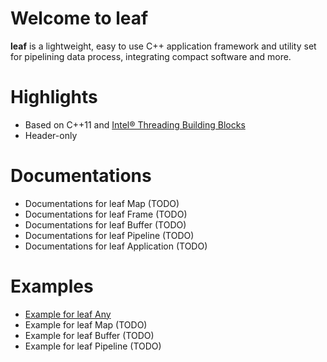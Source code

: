 # Welcome to leaf

**leaf** is a lightweight, easy to use C++ application framework and utility set for pipelining data process, integrating compact software and more.

# Highlights

- Based on C++11 and [​Intel® Threading Building Blocks](https://software.intel.com/content/www/us/en/develop/tools/oneapi/components/onetbb.html)
- Header-only

# Documentations

- Documentations for leaf Map (TODO)
- Documentations for leaf Frame (TODO)
- Documentations for leaf Buffer (TODO)
- Documentations for leaf Pipeline (TODO)
- Documentations for leaf Application (TODO)

# Examples

- [Example for leaf Any](example/any/main.cpp)
- Example for leaf Map (TODO)
- Example for leaf Buffer (TODO)
- Example for leaf Pipeline (TODO)
